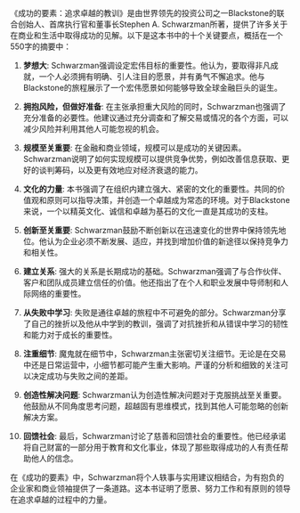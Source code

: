 《成功的要素：追求卓越的教训》是由世界领先的投资公司之一Blackstone的联合创始人、首席执行官和董事长Stephen A. Schwarzman所著，提供了许多关于在商业和生活中取得成功的见解。以下是这本书中的十个关键要点，概括在一个550字的摘要中：

1. **梦想大**: Schwarzman强调设定宏伟目标的重要性。他认为，要取得非凡成就，一个人必须拥有明确、引人注目的愿景，并有勇气不懈追求。他与Blackstone的旅程展示了一个宏伟愿景如何能够导致全球金融巨头的诞生。

2. **拥抱风险，但做好准备**: 在主张承担重大风险的同时，Schwarzman也强调了充分准备的必要性。他建议通过充分调查和了解交易或情况的各个方面，可以减少风险并利用其他人可能忽视的机会。

3. **规模至关重要**: 在金融和商业领域，规模可以是成功的关键因素。Schwarzman说明了如何实现规模可以提供竞争优势，例如改善信息获取、更好的谈判筹码，以及更有效地应对经济衰退的能力。

4. **文化的力量**: 本书强调了在组织内建立强大、紧密的文化的重要性。共同的价值观和原则可以指导决策，并创造一个卓越成为常态的环境。对于Blackstone来说，一个以精英文化、诚信和卓越为基石的文化一直是其成功的支柱。

5. **创新至关重要**: Schwarzman鼓励不断创新以在迅速变化的世界中保持领先地位。他认为企业必须不断发展、适应，并找到增加价值的新途径以保持竞争力和相关性。

6. **建立关系**: 强大的关系是长期成功的基础。Schwarzman强调了与合作伙伴、客户和团队成员建立信任的价值。他还指出了在个人和职业发展中导师制和人际网络的重要性。

7. **从失败中学习**: 失败是通往卓越的旅程中不可避免的部分。Schwarzman分享了自己的挫折以及他从中学到的教训，强调了对抗挫折和从错误中学习的韧性和能力对于成长的重要性。

8. **注重细节**: 魔鬼就在细节中，Schwarzman主张密切关注细节。无论是在交易中还是日常运营中，小细节都可能产生重大影响。严谨的分析和细致的关注可以决定成功与失败之间的差距。

9. **创造性解决问题**: Schwarzman认为创造性解决问题对于克服挑战至关重要。他鼓励从不同角度思考问题，超越固有思维模式，找到其他人可能忽略的创新解决方案。

10. **回馈社会**: 最后，Schwarzman讨论了慈善和回馈社会的重要性。他已经承诺将自己财富的一部分用于教育和文化事业，体现了那些取得成功的人有责任帮助他人的信念。

在《成功的要素》中，Schwarzman将个人轶事与实用建议相结合，为有抱负的企业家和商业领袖提供了一条道路。这本书证明了愿景、努力工作和有原则的领导在追求卓越的过程中的力量。